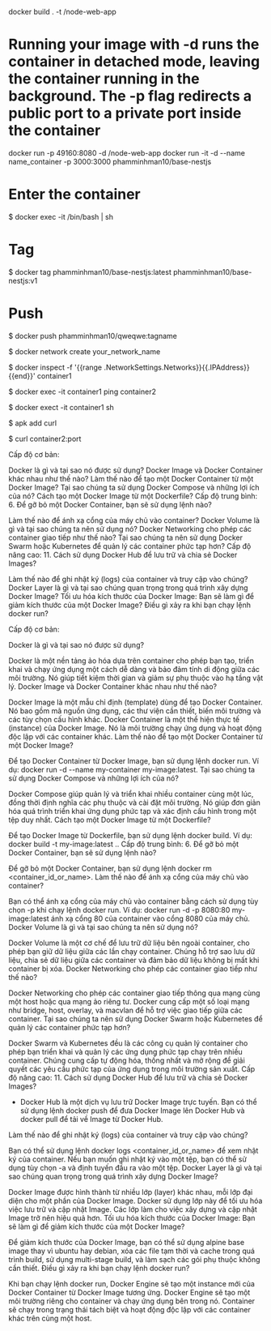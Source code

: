 docker build . -t <your username>/node-web-app

# Running your image with -d runs the container in detached mode, leaving the container running in the background. The -p flag redirects a public port to a private port inside the container

docker run -p 49160:8080 -d <your username>/node-web-app
docker run -it -d --name name_container -p 3000:3000 phamminhman10/base-nestjs

# Enter the container
$ docker exec -it <container id> /bin/bash | sh

# Tag
$ docker tag phamminhman10/base-nestjs:latest phamminhman10/base-nestjs:v1

# Push
$ docker push phamminhman10/qweqwe:tagname 

$ docker network create your_network_name


$ docker inspect -f '{{range .NetworkSettings.Networks}}{{.IPAddress}}{{end}}' container1

$ docker exec -it container1 ping container2

$ docker exect -it container1 sh

$ apk add curl

$ curl container2:port



Cấp độ cơ bản:

Docker là gì và tại sao nó được sử dụng?
Docker Image và Docker Container khác nhau như thế nào?
Làm thế nào để tạo một Docker Container từ một Docker Image?
Tại sao chúng ta sử dụng Docker Compose và những lợi ích của nó?
Cách tạo một Docker Image từ một Dockerfile?
Cấp độ trung bình:
6. Để gỡ bỏ một Docker Container, bạn sẽ sử dụng lệnh nào?

Làm thế nào để ánh xạ cổng của máy chủ vào container?
Docker Volume là gì và tại sao chúng ta nên sử dụng nó?
Docker Networking cho phép các container giao tiếp như thế nào?
Tại sao chúng ta nên sử dụng Docker Swarm hoặc Kubernetes để quản lý các container phức tạp hơn?
Cấp độ nâng cao:
11. Cách sử dụng Docker Hub để lưu trữ và chia sẻ Docker Images?

Làm thế nào để ghi nhật ký (logs) của container và truy cập vào chúng?
Docker Layer là gì và tại sao chúng quan trọng trong quá trình xây dựng Docker Image?
Tối ưu hóa kích thước của Docker Image: Bạn sẽ làm gì để giảm kích thước của một Docker Image?
Điều gì xảy ra khi bạn chạy lệnh docker run?

Cấp độ cơ bản:

Docker là gì và tại sao nó được sử dụng?

Docker là một nền tảng ảo hóa dựa trên container cho phép bạn tạo, triển khai và chạy ứng dụng một cách dễ dàng và bảo đảm tính di động giữa các môi trường. Nó giúp tiết kiệm thời gian và giảm sự phụ thuộc vào hạ tầng vật lý.
Docker Image và Docker Container khác nhau như thế nào?

Docker Image là một mẫu chỉ định (template) dùng để tạo Docker Container. Nó bao gồm mã nguồn ứng dụng, các thư viện cần thiết, biến môi trường và các tùy chọn cấu hình khác.
Docker Container là một thể hiện thực tế (instance) của Docker Image. Nó là môi trường chạy ứng dụng và hoạt động độc lập với các container khác.
Làm thế nào để tạo một Docker Container từ một Docker Image?

Để tạo Docker Container từ Docker Image, bạn sử dụng lệnh docker run. Ví dụ: docker run -d --name my-container my-image:latest.
Tại sao chúng ta sử dụng Docker Compose và những lợi ích của nó?

Docker Compose giúp quản lý và triển khai nhiều container cùng một lúc, đồng thời định nghĩa các phụ thuộc và cài đặt môi trường. Nó giúp đơn giản hóa quá trình triển khai ứng dụng phức tạp và xác định cấu hình trong một tệp duy nhất.
Cách tạo một Docker Image từ một Dockerfile?

Để tạo Docker Image từ Dockerfile, bạn sử dụng lệnh docker build. Ví dụ: docker build -t my-image:latest ..
Cấp độ trung bình:
6. Để gỡ bỏ một Docker Container, bạn sẽ sử dụng lệnh nào?

Để gỡ bỏ một Docker Container, bạn sử dụng lệnh docker rm <container_id_or_name>.
Làm thế nào để ánh xạ cổng của máy chủ vào container?

Bạn có thể ánh xạ cổng của máy chủ vào container bằng cách sử dụng tùy chọn -p khi chạy lệnh docker run. Ví dụ: docker run -d -p 8080:80 my-image:latest ánh xạ cổng 80 của container vào cổng 8080 của máy chủ.
Docker Volume là gì và tại sao chúng ta nên sử dụng nó?

Docker Volume là một cơ chế để lưu trữ dữ liệu bên ngoài container, cho phép bạn giữ dữ liệu giữa các lần chạy container. Chúng hỗ trợ sao lưu dữ liệu, chia sẻ dữ liệu giữa các container và đảm bảo dữ liệu không bị mất khi container bị xóa.
Docker Networking cho phép các container giao tiếp như thế nào?

Docker Networking cho phép các container giao tiếp thông qua mạng cùng một host hoặc qua mạng ảo riêng tư. Docker cung cấp một số loại mạng như bridge, host, overlay, và macvlan để hỗ trợ việc giao tiếp giữa các container.
Tại sao chúng ta nên sử dụng Docker Swarm hoặc Kubernetes để quản lý các container phức tạp hơn?

Docker Swarm và Kubernetes đều là các công cụ quản lý container cho phép bạn triển khai và quản lý các ứng dụng phức tạp chạy trên nhiều container. Chúng cung cấp tự động hóa, thống nhất và mở rộng để giải quyết các yêu cầu phức tạp của ứng dụng trong môi trường sản xuất.
Cấp độ nâng cao:
11. Cách sử dụng Docker Hub để lưu trữ và chia sẻ Docker Images?
- Docker Hub là một dịch vụ lưu trữ Docker Image trực tuyến. Bạn có thể sử dụng lệnh docker push để đưa Docker Image lên Docker Hub và docker pull để tải về Image từ Docker Hub.

Làm thế nào để ghi nhật ký (logs) của container và truy cập vào chúng?

Bạn có thể sử dụng lệnh docker logs <container_id_or_name> để xem nhật ký của container. Nếu bạn muốn ghi nhật ký vào một tệp, bạn có thể sử dụng tùy chọn -a và định tuyến đầu ra vào một tệp.
Docker Layer là gì và tại sao chúng quan trọng trong quá trình xây dựng Docker Image?

Docker Image được hình thành từ nhiều lớp (layer) khác nhau, mỗi lớp đại diện cho một phần của Docker Image. Docker sử dụng lớp này để tối ưu hóa việc lưu trữ và cập nhật Image. Các lớp làm cho việc xây dựng và cập nhật Image trở nên hiệu quả hơn.
Tối ưu hóa kích thước của Docker Image: Bạn sẽ làm gì để giảm kích thước của một Docker Image?

Để giảm kích thước của Docker Image, bạn có thể sử dụng alpine base image thay vì ubuntu hay debian, xóa các file tạm thời và cache trong quá trình build, sử dụng multi-stage build, và làm sạch các gói phụ thuộc không cần thiết.
Điều gì xảy ra khi bạn chạy lệnh docker run?

Khi bạn chạy lệnh docker run, Docker Engine sẽ tạo một instance mới của Docker Container từ Docker Image tương ứng. Docker Engine sẽ tạo một môi trường riêng cho container và chạy ứng dụng bên trong nó. Container sẽ chạy trong trạng thái tách biệt và hoạt động độc lập với các container khác trên cùng một host.